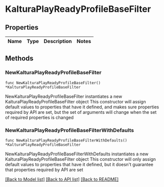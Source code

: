 # KalturaPlayReadyProfileBaseFilter

## Properties

Name | Type | Description | Notes
------------ | ------------- | ------------- | -------------

## Methods

### NewKalturaPlayReadyProfileBaseFilter

`func NewKalturaPlayReadyProfileBaseFilter() *KalturaPlayReadyProfileBaseFilter`

NewKalturaPlayReadyProfileBaseFilter instantiates a new KalturaPlayReadyProfileBaseFilter object
This constructor will assign default values to properties that have it defined,
and makes sure properties required by API are set, but the set of arguments
will change when the set of required properties is changed

### NewKalturaPlayReadyProfileBaseFilterWithDefaults

`func NewKalturaPlayReadyProfileBaseFilterWithDefaults() *KalturaPlayReadyProfileBaseFilter`

NewKalturaPlayReadyProfileBaseFilterWithDefaults instantiates a new KalturaPlayReadyProfileBaseFilter object
This constructor will only assign default values to properties that have it defined,
but it doesn't guarantee that properties required by API are set


[[Back to Model list]](../README.md#documentation-for-models) [[Back to API list]](../README.md#documentation-for-api-endpoints) [[Back to README]](../README.md)


